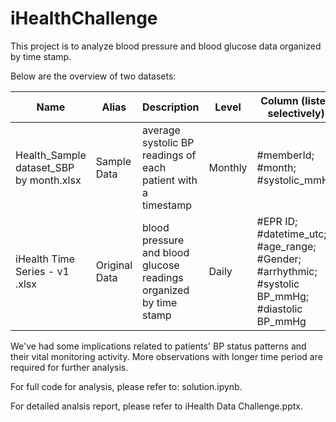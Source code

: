 # iHealthChallenge

This project is to analyze blood pressure and blood glucose data organized by time stamp. 

Below are the overview of two datasets:

| **Name**                                 | **Alias**      | **Description**                                              | **Level** | **Column  (listed selectively)**                             |
| ---------------------------------------- | -------------- | ------------------------------------------------------------ | --------- | ------------------------------------------------------------ |
| Health_Sample  dataset_SBP by month.xlsx | Sample  Data   | average systolic BP readings of each patient with a timestamp | Monthly   | #memberId;   #month;   #systolic_mmHg                        |
| iHealth Time Series - v1 .xlsx           | Original  Data | blood pressure and blood  glucose readings organized by time stamp | Daily     | #EPR  ID; #datetime_utc;  #age_range;  #Gender;  #arrhythmic;  #systolic BP_mmHg;  #diastolic BP_mmHg |

We've had some implications related to patients' BP status patterns and their vital monitoring activity. More  observations with longer time period are required for further analysis.

For full code for analysis, please refer to: solution.ipynb.

For detailed analsis report, please refer to iHealth Data Challenge.pptx.